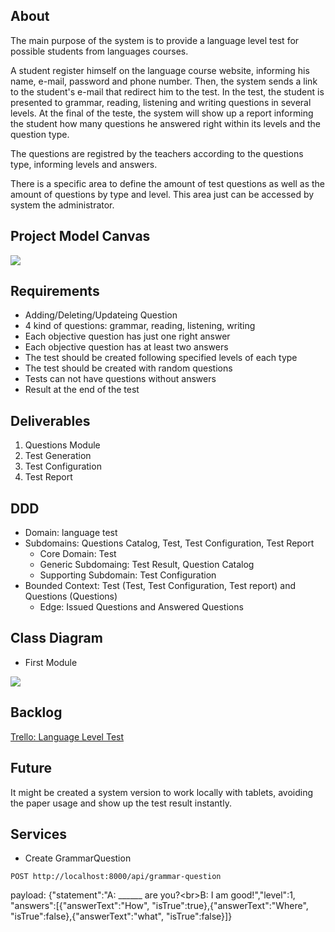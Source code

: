 
## About

The main purpose of the system is to provide a language level test for possible students from languages courses. 

A student register himself on the language course website, informing his name, e-mail, password and phone number. Then, the system sends a link to the student's e-mail that redirect him to the test. In the test, the student is presented to grammar, reading, listening and writing questions in several levels. At the final of the teste, the system will show up a report informing the student how many questions he answered right within its levels and the question type.

The questions are registred by the teachers according to the questions type, informing levels and answers.

There is a specific area to define the amount of test questions as well as the amount of questions by type and level. This area just can be accessed by system the administrator. 


## Project Model Canvas

[![](https://imagizer.imageshack.com/v2/100x75q90/921/CVHWSA.png)](https://imageshack.com/a/img921/3483/CVHWSA.png)


## Requirements
- Adding/Deleting/Updateing Question
- 4 kind of questions: grammar, reading, listening, writing
- Each objective question has just one right answer
- Each objective question has at least two answers
- The test should be created following specified levels of each type
- The test should be created with random questions
- Tests can not have questions without answers
- Result at the end of the test

## Deliverables

1. Questions Module
2. Test Generation
3. Test Configuration
4. Test Report

## DDD
- Domain: language test
- Subdomains: Questions Catalog, Test, Test Configuration, Test Report
   - Core Domain: Test
   - Generic Subdomaing: Test Result, Question Catalog
   - Supporting Subdomain: Test Configuration
- Bounded Context: Test (Test, Test Configuration, Test report) and Questions (Questions)
   - Edge: Issued Questions and Answered Questions
   
## Class Diagram

- First Module

[![](https://imagizer.imageshack.com/v2/280x200q90/922/58p7NF.png)](https://imagizer.imageshack.com/v2/1024x768q90/924/BOPC6a.png)

## Backlog

[Trello: Language Level Test](https://trello.com/b/3gaHmPEv/language-level-test)

## Future

It might be created a system version to work locally with tablets, avoiding the paper usage and show up the test result instantly.

## Services

- Create GrammarQuestion
```
POST http://localhost:8000/api/grammar-question
```

payload: {"statement":"A: ______ are you?&lt;br&gt;B: I am good!","level":1, "answers":[{"answerText":"How", "isTrue":true},{"answerText":"Where", "isTrue":false},{"answerText":"what", "isTrue":false}]}



